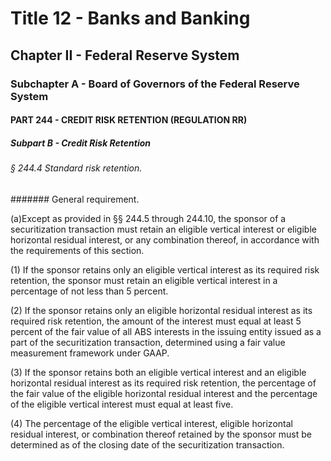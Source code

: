 
# Title 12 - Banks and Banking
## Chapter II - Federal Reserve System
### Subchapter A - Board of Governors of the Federal Reserve System
#### PART 244 - CREDIT RISK RETENTION (REGULATION RR)
##### Subpart B - Credit Risk Retention
###### § 244.4 Standard risk retention.
####### General requirement.

(a)Except as provided in §§ 244.5 through 244.10, the sponsor of a securitization transaction must retain an eligible vertical interest or eligible horizontal residual interest, or any combination thereof, in accordance with the requirements of this section.

(1) If the sponsor retains only an eligible vertical interest as its required risk retention, the sponsor must retain an eligible vertical interest in a percentage of not less than 5 percent.

(2) If the sponsor retains only an eligible horizontal residual interest as its required risk retention, the amount of the interest must equal at least 5 percent of the fair value of all ABS interests in the issuing entity issued as a part of the securitization transaction, determined using a fair value measurement framework under GAAP.

(3) If the sponsor retains both an eligible vertical interest and an eligible horizontal residual interest as its required risk retention, the percentage of the fair value of the eligible horizontal residual interest and the percentage of the eligible vertical interest must equal at least five.

(4) The percentage of the eligible vertical interest, eligible horizontal residual interest, or combination thereof retained by the sponsor must be determined as of the closing date of the securitization transaction.
